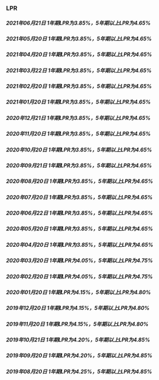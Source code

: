 ### LPR

##### 2021年06月21日  1年期LPR为3.85%，5年期以上LPR为4.65%

##### 2021年05月20日  1年期LPR为3.85%，5年期以上LPR为4.65%

##### 2021年04月20日  1年期LPR为3.85%，5年期以上LPR为4.65%

##### 2021年03月22日  1年期LPR为3.85%，5年期以上LPR为4.65%

##### 2021年02月20日  1年期LPR为3.85%，5年期以上LPR为4.65%

##### 2021年01月20日  1年期LPR为3.85%，5年期以上LPR为4.65%

##### 2020年12月21日  1年期LPR为3.85%，5年期以上LPR为4.65%

##### 2020年11月20日  1年期LPR为3.85%，5年期以上LPR为4.65%

##### 2020年10月20日  1年期LPR为3.85%，5年期以上LPR为4.65%

##### 2020年09月21日  1年期LPR为3.85%，5年期以上LPR为4.65%

##### 2020年08月20日  1年期LPR为3.85%，5年期以上LPR为4.65%

##### 2020年07月20日  1年期LPR为3.85%，5年期以上LPR为4.65%

##### 2020年06月22日  1年期LPR为3.85%，5年期以上LPR为4.65%

##### 2020年05月20日  1年期LPR为3.85%，5年期以上LPR为4.65%

##### 2020年04月20日  1年期LPR为3.85%，5年期以上LPR为4.65%

##### 2020年03月20日  1年期LPR为4.05%，5年期以上LPR为4.75%

##### 2020年02月20日  1年期LPR为4.05%，5年期以上LPR为4.75%

##### 2020年01月20日  1年期LPR为4.15%，5年期以上LPR为4.80%

##### 2019年12月20日  1年期LPR为4.15%，5年期以上LPR为4.80%

##### 2019年11月20日  1年期LPR为4.15%，5年期以上LPR为4.80%

##### 2019年10月21日  1年期LPR为4.20%，5年期以上LPR为4.85%

##### 2019年09月20日  1年期LPR为4.20%，5年期以上LPR为4.85%

##### 2019年08月20日  1年期LPR为4.25%，5年期以上LPR为4.85%
